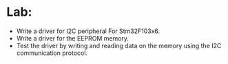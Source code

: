 # Lab: 
- Write a driver for I2C peripheral For Stm32F103x6.
- Write a driver for the EEPROM memory.
- Test the driver by writing and reading data on the memory using the I2C communication protocol.




